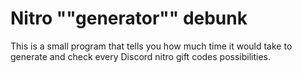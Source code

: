 # Nitro ""generator"" debunk
This is a small program that tells you how much time it would take to generate and check every Discord nitro gift codes possibilities.